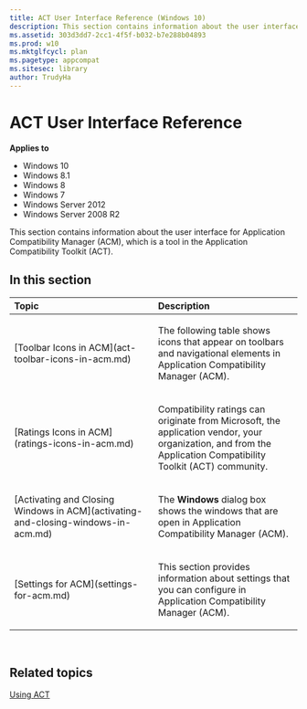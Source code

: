 ```yaml
---
title: ACT User Interface Reference (Windows 10)
description: This section contains information about the user interface for Application Compatibility Manager (ACM), which is a tool in the Application Compatibility Toolkit (ACT).
ms.assetid: 303d3dd7-2cc1-4f5f-b032-b7e288b04893
ms.prod: w10
ms.mktglfcycl: plan
ms.pagetype: appcompat
ms.sitesec: library
author: TrudyHa
---
```


# ACT User Interface Reference


**Applies to**

-   Windows 10
-   Windows 8.1
-   Windows 8
-   Windows 7
-   Windows Server 2012
-   Windows Server 2008 R2

This section contains information about the user interface for Application Compatibility Manager (ACM), which is a tool in the Application Compatibility Toolkit (ACT).

## In this section


<table>
<colgroup>
<col width="50%" />
<col width="50%" />
</colgroup>
<thead>
<tr class="header">
<th align="left">Topic</th>
<th align="left">Description</th>
</tr>
</thead>
<tbody>
<tr class="odd">
<td align="left"><p>[Toolbar Icons in ACM](act-toolbar-icons-in-acm.md)</p></td>
<td align="left"><p>The following table shows icons that appear on toolbars and navigational elements in Application Compatibility Manager (ACM).</p></td>
</tr>
<tr class="even">
<td align="left"><p>[Ratings Icons in ACM](ratings-icons-in-acm.md)</p></td>
<td align="left"><p>Compatibility ratings can originate from Microsoft, the application vendor, your organization, and from the Application Compatibility Toolkit (ACT) community.</p></td>
</tr>
<tr class="odd">
<td align="left"><p>[Activating and Closing Windows in ACM](activating-and-closing-windows-in-acm.md)</p></td>
<td align="left"><p>The <strong>Windows</strong> dialog box shows the windows that are open in Application Compatibility Manager (ACM).</p></td>
</tr>
<tr class="even">
<td align="left"><p>[Settings for ACM](settings-for-acm.md)</p></td>
<td align="left"><p>This section provides information about settings that you can configure in Application Compatibility Manager (ACM).</p></td>
</tr>
</tbody>
</table>

 

## Related topics


[Using ACT](using-act.md)

 

 





